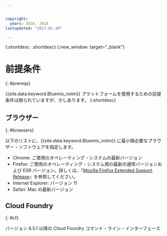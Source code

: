 ```yaml
---


copyright:
  years: 2016, 2018
lastupdated: "2017-01-10"

---
```


{:shortdesc: .shortdesc}
{:new_window: target="_blank"}

# 前提条件
{: #prereqs}

{{site.data.keyword.Bluemix_notm}} プラットフォームを使用するための前提条件は限られていますが、少しあります。
{:shortdesc}

## ブラウザー
{: #browsers}

以下のリストに、{{site.data.keyword.Bluemix_notm}} に最小限必要なブラウザー・ソフトウェアを指定します。

 * Chrome: ご使用のオペレーティング・システムの最新バージョン
 * Firefox: ご使用のオペレーティング・システム用の最新の通常バージョンおよび ESR バージョン。詳しくは、『[Mozilla Firefox Extended Support Release](https://www.mozilla.org/firefox/organizations/)』を参照してください。
 * Internet Explorer: バージョン 11
 * Safari: Mac の最新バージョン

## Cloud Foundry
{: #cf}

バージョン 6.5.1 以降の Cloud Foundry コマンド・ライン・インターフェース
